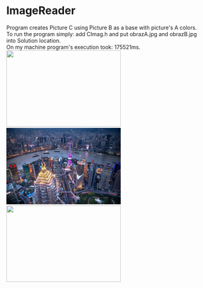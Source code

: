 # ImageReader
Program creates Picture C using Picture B as a base with picture's A colors.  
To run the program simply: add CImag.h and put obrazA.jpg and obrazB.jpg into Solution location.  
On my machine program's execution took: 175521ms.  
<img src="obrazA.jpg" width="300" height="200">
<img src="obrazB.jpg" width="300" height="200">
<img src="C.png" width="300" height="200">
